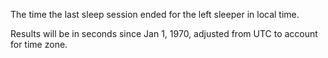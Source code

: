The time the last sleep session ended for the left sleeper in local time.

Results will be in seconds since Jan 1, 1970, adjusted from UTC to account for time zone.